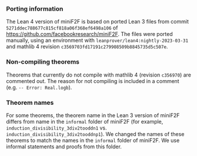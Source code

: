 
### Porting information
The Lean 4 version of miniF2F is based on ported Lean 3 files from commit `5271ddec788677c815cf818a06f368ef6498a106` of https://github.com/facebookresearch/miniF2F. The files were ported manually, using an environment with `leanprover/lean4:nightly-2023-03-31` and mathlib 4 revision `c3569703fd17191c279908509b8845735d5c507e`.

### Non-compiling theorems
Theorems that currently do not compile with mathlib 4 (revision `c356970`) are commented out. The reason for not compiling is included in a comment (e.g. `-- Error: Real.logb`).

### Theorem names
For some theorems, the theorem name in the Lean 3 version of miniF2F differs from name in the `informal` folder of miniF2F (for example, `induction_divisibility_3div2tooddn1` vs. `induction_divisibility_3div2tooddnp1`). We changed the names of these theorems to match the names in the `informal` folder of miniF2F. We use informal statements and proofs from this folder.
